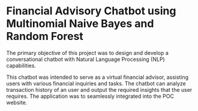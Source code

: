 # Financial Advisory Chatbot using Multinomial Naive Bayes and Random Forest

The primary objective of this project was to design and develop a conversational chatbot with Natural Language Processing (NLP) capabilities. 

This chatbot was intended to serve as a virtual financial advisor, assisting users with various financial inquiries and tasks. The chatbot can analyze transaction history of an user and output the required insights that the user requires. The application was to seamlessly integrated into the POC website.
